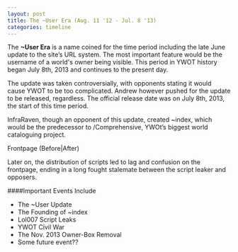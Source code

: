 ```yaml
---
layout: post
title: The ~User Era (Aug. 11 '12 - Jul. 8 '13)
categories: timeline
---
```


The **~User Era** is a name coined for the time period including the late June update to the site’s URL system. The most important feature would be the username of a world's owner being visible. This period in YWOT history began July 8th, 2013 and continues to the present day.

The update was taken controversially, with opponents stating it would cause YWOT to be too complicated. Andrew however pushed for the update to be released, regardless. The official release date was on July 8th, 2013, the start of this time period.

InfraRaven, though an opponent of this update, created ~index, which would be the predecessor to /Comprehensive, YWOt’s biggest world cataloguing project.

Frontpage (Before|After)

Later on, the distribution of scripts led to lag and confusion on the frontpage, ending in a long fought stalemate between the script leaker and opposers.

####Important Events Include
- The ~User Update
- The Founding of ~index
- Lol007 Script Leaks
- YWOT Civil War
- The Nov. 2013 Owner-Box Removal
- Some future event??
